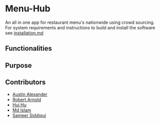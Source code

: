 # Menu-Hub
An all in one app for restaurant menu's nationwide using crowd sourcing.
For system requirements and instructions to build and install the software see [installation.md](https://github.com/WSU-4110/Menu-Hub/blob/master/installation.md)


## Functionalities

## Purpose

## Contributors
- [Austin Alexander](https://github.com/AustinAlexand25)
- [Robert Arnold](https://github.com/rjaii)
- [Hui Hu](https://github.com/HuiHu826)
- [Md Islam](https://github.com/mdislam1)
- [Sameer Siddiqui](https://github.com/ssiddiqui87)
